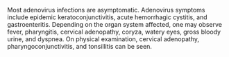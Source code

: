 Most adenovirus infections are asymptomatic. Adenovirus symptoms include epidemic keratoconjunctivitis, acute hemorrhagic cystitis, and gastroenteritis. Depending on the organ system affected, one may observe fever, pharyngitis, cervical adenopathy, coryza, watery eyes, gross bloody urine, and dyspnea. On physical examination, cervical adenopathy, pharyngoconjunctivitis, and tonsillitis can be seen.